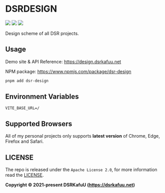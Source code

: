 # DSRDESIGN

![](https://img.shields.io/npm/v/dsr-design)
![](https://img.shields.io/npm/dm/dsr-design)
[![](https://img.shields.io/npm/l/dsr-design)](https://github.com/dsrkafuu/dsr-design/blob/main/LICENSE)

Design scheme of all DSR projects.

## Usage

Demo site & API Reference: <https://design.dsrkafuu.net>

NPM package: <https://www.npmjs.com/package/dsr-design>

```bash
pnpm add dsr-design
```

## Environment Variables

```
VITE_BASE_URL=/
```

## Supported Browsers

All of my personal projects only supports **latest version** of Chrome, Edge, Firefox and Safari.

## LICENSE

The repo is released under the `Apache License 2.0`, for more information read the [LICENSE](https://github.com/dsrkafuu/dsr-design/blob/main/LICENSE).

**Copyright © 2021-present DSRKafuU (<https://dsrkafuu.net>)**
